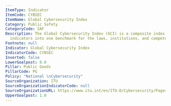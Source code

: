 ```yaml
---
ItemType: Indicator
ItemCode: CYBSEC
ItemName: Global Cybersecurity Index
Category: Public Safety
CategoryCode: SAF
Description: The Global Cybersecurity Index (GCI) is a composite index combining 25
  indicators into one benchmark for the laws, institutions, and competence.5
Footnote: null
Indicator: Global Cybersecurity Index
IndicatorCode: CYBSEC
Inverted: false
LowerGoalpost: 0.0
Pillar: Public Goods
PillarCode: PG
Policy: "National \nCybersecurity"
SourceOrganization: ITU
SourceOrganizationIndicatorCode: null
SourceOrganizationURL: https://www.itu.int/en/ITU-D/Cybersecurity/Pages/global-cybersecurity-index.aspx
UpperGoalpost: 1.0
---
```


